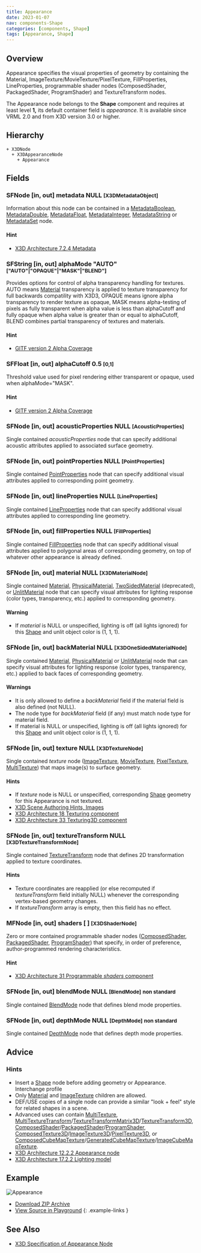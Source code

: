 ```yaml
---
title: Appearance
date: 2023-01-07
nav: components-Shape
categories: [components, Shape]
tags: [Appearance, Shape]
---
```

<style>
.post h3 {
  word-spacing: 0.2em;
}
</style>

## Overview

Appearance specifies the visual properties of geometry by containing the Material, ImageTexture/MovieTexture/PixelTexture, FillProperties, LineProperties, programmable shader nodes (ComposedShader, PackagedShader, ProgramShader) and TextureTransform nodes.

The Appearance node belongs to the **Shape** component and requires at least level **1,** its default container field is *appearance.* It is available since VRML 2.0 and from X3D version 3.0 or higher.

## Hierarchy

```
+ X3DNode
  + X3DAppearanceNode
    + Appearance
```

## Fields

### SFNode [in, out] **metadata** NULL <small>[X3DMetadataObject]</small>

Information about this node can be contained in a [MetadataBoolean](/x_ite/components//users/holger/desktop/x_ite/x_ite/docs/_posts/components/core/metadataboolean/), [MetadataDouble](/x_ite/components//users/holger/desktop/x_ite/x_ite/docs/_posts/components/core/metadatadouble/), [MetadataFloat](/x_ite/components//users/holger/desktop/x_ite/x_ite/docs/_posts/components/core/metadatafloat/), [MetadataInteger](/x_ite/components//users/holger/desktop/x_ite/x_ite/docs/_posts/components/core/metadatainteger/), [MetadataString](/x_ite/components//users/holger/desktop/x_ite/x_ite/docs/_posts/components/core/metadatastring/) or [MetadataSet](/x_ite/components//users/holger/desktop/x_ite/x_ite/docs/_posts/components/core/metadataset/) node.

#### Hint

- [X3D Architecture 7.2.4 Metadata](https://www.web3d.org/specifications/X3Dv4/ISO-IEC19775-1v4-IS/Part01/components/core.html#Metadata)

### SFString [in, out] **alphaMode** "AUTO" <small>["AUTO"|"OPAQUE"|"MASK"|"BLEND"]</small>

Provides options for control of alpha transparency handling for textures. AUTO means [Material](/x_ite/components//users/holger/desktop/x_ite/x_ite/docs/_posts/components/shape/material/) transparency is applied to texture transparency for full backwards compatility with X3D3, OPAQUE means ignore alpha transparency to render texture as opaque, MASK means alpha-testing of pixels as fully transparent when alpha value is less than alphaCutoff and fully opaque when alpha value is greater than or equal to alphaCutoff, BLEND combines partial transparency of textures and materials.

#### Hint

- [GlTF version 2 Alpha Coverage](https://www.khronos.org/registry/glTF/specs/2.0/glTF-2.0.html#alpha-coverage)

### SFFloat [in, out] **alphaCutoff** 0.5 <small>[0,1]</small>

Threshold value used for pixel rendering either transparent or opaque, used when alphaMode="MASK".

#### Hint

- [GlTF version 2 Alpha Coverage](https://www.khronos.org/registry/glTF/specs/2.0/glTF-2.0.html#alpha-coverage)

### SFNode [in, out] **acousticProperties** NULL <small>[AcousticProperties]</small>

Single contained *acousticProperties* node that can specify additional acoustic attributes applied to associated surface geometry.

### SFNode [in, out] **pointProperties** NULL <small>[PointProperties]</small>

Single contained [PointProperties](/x_ite/components//users/holger/desktop/x_ite/x_ite/docs/_posts/components/shape/pointproperties/) node that can specify additional visual attributes applied to corresponding point geometry.

### SFNode [in, out] **lineProperties** NULL <small>[LineProperties]</small>

Single contained [LineProperties](/x_ite/components//users/holger/desktop/x_ite/x_ite/docs/_posts/components/shape/lineproperties/) node that can specify additional visual attributes applied to corresponding line geometry.

### SFNode [in, out] **fillProperties** NULL <small>[FillProperties]</small>

Single contained [FillProperties](/x_ite/components//users/holger/desktop/x_ite/x_ite/docs/_posts/components/shape/fillproperties/) node that can specify additional visual attributes applied to polygonal areas of corresponding geometry, on top of whatever other appearance is already defined.

### SFNode [in, out] **material** NULL <small>[X3DMaterialNode]</small>

Single contained [Material](/x_ite/components//users/holger/desktop/x_ite/x_ite/docs/_posts/components/shape/material/), [PhysicalMaterial](/x_ite/components//users/holger/desktop/x_ite/x_ite/docs/_posts/components/shape/physicalmaterial/), [TwoSidedMaterial](/x_ite/components//users/holger/desktop/x_ite/x_ite/docs/_posts/components/shape/twosidedmaterial/) (deprecated), or [UnlitMaterial](/x_ite/components//users/holger/desktop/x_ite/x_ite/docs/_posts/components/shape/unlitmaterial/) node that can specify visual attributes for lighting response (color types, transparency, etc.) applied to corresponding geometry.

#### Warning

- If *material* is NULL or unspecified, lighting is off (all lights ignored) for this [Shape](/x_ite/components//users/holger/desktop/x_ite/x_ite/docs/_posts/components/shape/shape/) and unlit object color is (1, 1, 1).

### SFNode [in, out] **backMaterial** NULL <small>[X3DOneSidedMaterialNode]</small>

Single contained [Material](/x_ite/components//users/holger/desktop/x_ite/x_ite/docs/_posts/components/shape/material/), [PhysicalMaterial](/x_ite/components//users/holger/desktop/x_ite/x_ite/docs/_posts/components/shape/physicalmaterial/) or [UnlitMaterial](/x_ite/components//users/holger/desktop/x_ite/x_ite/docs/_posts/components/shape/unlitmaterial/) node that can specify visual attributes for lighting response (color types, transparency, etc.) applied to back faces of corresponding geometry.

#### Warnings

- It is only allowed to define a *backMaterial* field if the material field is also defined (not NULL).
- The node type for *backMaterial* field (if any) must match node type for material field.
- If material is NULL or unspecified, lighting is off (all lights ignored) for this [Shape](/x_ite/components//users/holger/desktop/x_ite/x_ite/docs/_posts/components/shape/shape/) and unlit object color is (1, 1, 1).

### SFNode [in, out] **texture** NULL <small>[X3DTextureNode]</small>

Single contained *texture* node ([ImageTexture](/x_ite/components//users/holger/desktop/x_ite/x_ite/docs/_posts/components/texturing/imagetexture/), [MovieTexture](/x_ite/components//users/holger/desktop/x_ite/x_ite/docs/_posts/components/texturing/movietexture/), [PixelTexture](/x_ite/components//users/holger/desktop/x_ite/x_ite/docs/_posts/components/texturing/pixeltexture/), [MultiTexture](/x_ite/components//users/holger/desktop/x_ite/x_ite/docs/_posts/components/texturing/multitexture/)) that maps image(s) to surface geometry.

#### Hints

- If *texture* node is NULL or unspecified, corresponding [Shape](/x_ite/components//users/holger/desktop/x_ite/x_ite/docs/_posts/components/shape/shape/) geometry for this Appearance is not textured.
- [X3D Scene Authoring Hints, Images](https://www.web3d.org/x3d/content/examples/X3dSceneAuthoringHints.html#Images)
- [X3D Architecture 18 Texturing component](https://www.web3d.org/specifications/X3Dv4/ISO-IEC19775-1v4-IS/Part01/components/texturing.html)
- [X3D Architecture 33 Texturing3D component](https://www.web3d.org/specifications/X3Dv4/ISO-IEC19775-1v4-IS/Part01/components/texture3D.html)

### SFNode [in, out] **textureTransform** NULL <small>[X3DTextureTransformNode]</small>

Single contained [TextureTransform](/x_ite/components//users/holger/desktop/x_ite/x_ite/docs/_posts/components/texturing/texturetransform/) node that defines 2D transformation applied to texture coordinates.

#### Hints

- Texture coordinates are reapplied (or else recomputed if *textureTransform* field initially NULL) whenever the corresponding vertex-based geometry changes.
- If *textureTransform* array is empty, then this field has no effect.

### MFNode [in, out] **shaders** [ ] <small>[X3DShaderNode]</small>

Zero or more contained programmable shader nodes ([ComposedShader](/x_ite/components//users/holger/desktop/x_ite/x_ite/docs/_posts/components/shaders/composedshader/), [PackagedShader](/x_ite/components//users/holger/desktop/x_ite/x_ite/docs/_posts/components/shaders/packagedshader/), [ProgramShader](/x_ite/components//users/holger/desktop/x_ite/x_ite/docs/_posts/components/shaders/programshader/)) that specify, in order of preference, author-programmed rendering characteristics.

#### Hint

- [X3D Architecture 31 Programmable *shaders* component](https://www.web3d.org/specifications/X3Dv4/ISO-IEC19775-1v4-IS/Part01/components/*shaders*.html)

### SFNode [in, out] **blendMode** NULL <small>[BlendMode]</small> <small class="blue">non standard</small>

Single contained [BlendMode](../../x-ite/blendmode) node that defines blend mode properties.

### SFNode [in, out] **depthMode** NULL <small>[DepthMode]</small> <small class="blue">non standard</small>

Single contained [DepthMode](../../x-ite/depthmode) node that defines depth mode properties.

## Advice

### Hints

- Insert a [Shape](/x_ite/components//users/holger/desktop/x_ite/x_ite/docs/_posts/components/shape/shape/) node before adding geometry or Appearance. Interchange profile
- Only [Material](/x_ite/components//users/holger/desktop/x_ite/x_ite/docs/_posts/components/shape/material/) and [ImageTexture](/x_ite/components//users/holger/desktop/x_ite/x_ite/docs/_posts/components/texturing/imagetexture/) children are allowed.
- DEF/USE copies of a single node can provide a similar "look + feel" style for related shapes in a scene.
- Advanced uses can contain [MultiTexture](/x_ite/components//users/holger/desktop/x_ite/x_ite/docs/_posts/components/texturing/multitexture/), [MultiTextureTransform](/x_ite/components//users/holger/desktop/x_ite/x_ite/docs/_posts/components/texturing/multitexturetransform/)/[TextureTransformMatrix3D](/x_ite/components//users/holger/desktop/x_ite/x_ite/docs/_posts/components/texturing3d/texturetransformmatrix3d/)/[TextureTransform3D](/x_ite/components//users/holger/desktop/x_ite/x_ite/docs/_posts/components/texturing3d/texturetransform3d/), [ComposedShader](/x_ite/components//users/holger/desktop/x_ite/x_ite/docs/_posts/components/shaders/composedshader/)/[PackagedShader](/x_ite/components//users/holger/desktop/x_ite/x_ite/docs/_posts/components/shaders/packagedshader/)/[ProgramShader](/x_ite/components//users/holger/desktop/x_ite/x_ite/docs/_posts/components/shaders/programshader/), [ComposedTexture3D](/x_ite/components//users/holger/desktop/x_ite/x_ite/docs/_posts/components/texturing3d/composedtexture3d/)/[ImageTexture3D](/x_ite/components//users/holger/desktop/x_ite/x_ite/docs/_posts/components/texturing3d/imagetexture3d/)/[PixelTexture3D](/x_ite/components//users/holger/desktop/x_ite/x_ite/docs/_posts/components/texturing3d/pixeltexture3d/), or [ComposedCubeMapTexture](/x_ite/components//users/holger/desktop/x_ite/x_ite/docs/_posts/components/cubemaptexturing/composedcubemaptexture/)/[GeneratedCubeMapTexture](/x_ite/components//users/holger/desktop/x_ite/x_ite/docs/_posts/components/cubemaptexturing/generatedcubemaptexture/)/[ImageCubeMapTexture](/x_ite/components//users/holger/desktop/x_ite/x_ite/docs/_posts/components/cubemaptexturing/imagecubemaptexture/).
- [X3D Architecture 12.2.2 Appearance node](https://www.web3d.org/specifications/X3Dv4/ISO-IEC19775-1v4-IS/Part01/components/shape.html#Appearancenode)
- [X3D Architecture 17.2.2 Lighting model](https://www.web3d.org/specifications/X3Dv4/ISO-IEC19775-1v4-IS/Part01/components/lighting.html#Lightingmodel)

## Example

<x3d-canvas class="xr-button-br" src="https://create3000.github.io/media/examples/Shape/Appearance/Appearance.x3d" contentScale="auto" update="auto">
  <img src="https://create3000.github.io/media/examples/Shape/Appearance/screenshot.avif" alt="Appearance"/>
</x3d-canvas>

- [Download ZIP Archive](https://create3000.github.io/media/examples/Shape/Appearance/Appearance.zip)
- [View Source in Playground](/x_ite/playground/?url=https://create3000.github.io/media/examples/Shape/Appearance/Appearance.x3d)
{: .example-links }

## See Also

- [X3D Specification of Appearance Node](https://www.web3d.org/documents/specifications/19775-1/V4.0/Part01/components/shape.html#Appearance)
